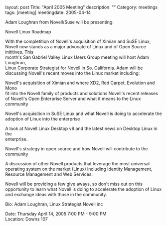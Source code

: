 layout: post
Title: "April 2005 Meeting"
description: ""
Category: meetings
tags: [meeting]
meetingdate: 2005-04-14

Adam Loughran from Novell/Suse will be presenting:                             
                                                                             
Novell Linux Roadmap                                                           
                                                                             
With the completition of Novell's acquisition of Ximian and SuSE Linux, Novell 
now stands as a major advocate of Linux and of Open Source inititives. This    
month's San Gabriel Valley Linux Users Group meeting will host Adam Loughran,  
Linux Corporate Strategist for Novell in So. California. Adam will be          
discussing Novell's recent moves into the Linux market including:              
                                                                             
Novell's acquisition of Ximian and where XD2, Red Carpet, Evolution and Mono   
fit into the Novell family of products and solutions Novell's recent releases  
of Novell's Open Enterprise Server and what it means to the Linux community    
                                                                             
Novell's acquisition in SuSE Linux and what Novell is doing to accelerate the  
adoption of Linux into the enterprise                                          
                                                                             
A look at Novell Linux Desktop v9 and the latest news on Desktop Linux in the  
enterprise.                                                                    
                                                                             
Novell's strategy in open source and how Novell will contribute to the         
community                                                                      
                                                                             
A discussion of other Novell products that leverage the most universal         
operating system on the market (Linux) including Identity Management, Resource 
Management and Web Services.                                                   
                                                                             
Novell will be providing a few give aways, so don't miss out on this           
opportunity to learn what Novell is doing to accelerate the adoption of Linux  
and exchange ideas with those in the community.                                
                                                                             
Bio: Adam Loughran, Linux Strategist Novell inc                                
                                                                             
Date: Thursday April 14, 2005 7:00 PM - 9:00 PM                                  
Location: Downs 107                                         
